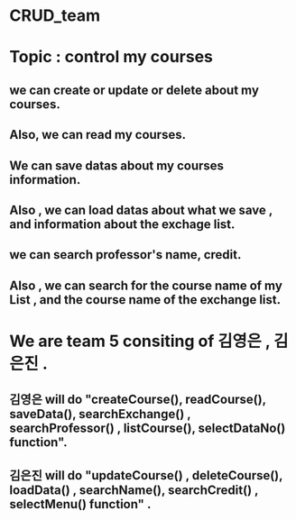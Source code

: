 # CRUD_team
# Topic : control my courses

## we can create or update or delete about my courses. 
## Also, we can read my courses.
## We can save datas about my courses information. 
## Also , we can load datas about what we save , and information about the exchage list.
## we can search professor's name, credit.
## Also , we can search for the course name of my List , and the course name of the exchange list.

# We are team 5 consiting of 김영은 , 김은진 .
## 김영은 will do "createCourse(), readCourse(), saveData(), searchExchange() , searchProfessor() , listCourse(), selectDataNo() function".
## 김은진 will do "updateCourse() , deleteCourse(), loadData() , searchName(), searchCredit() , selectMenu() function" .
